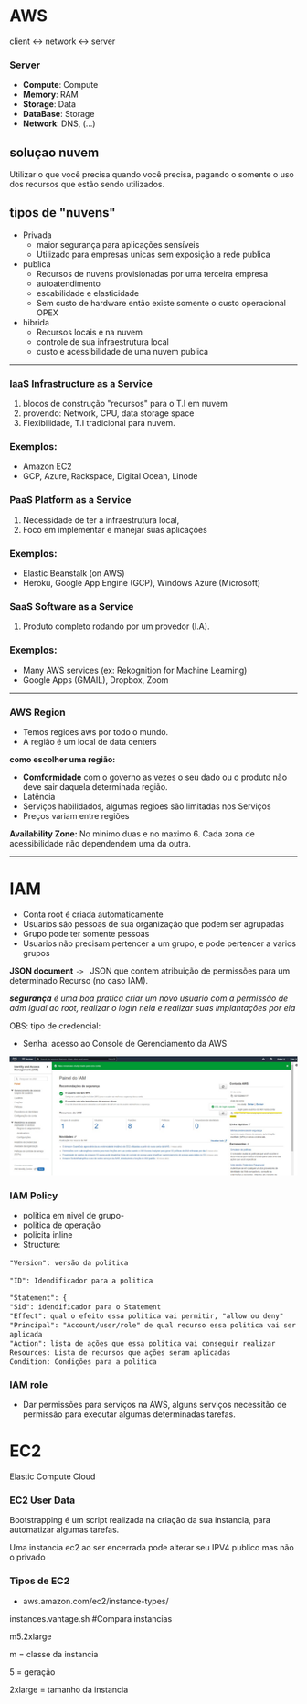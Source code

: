 # AWS 

client <-> network <-> server

### Server 
- **Compute**: Compute 
- **Memory**: RAM 
- **Storage**: Data 
- **DataBase**: Storage 
- **Network**: DNS, (...) 

## soluçao nuvem
Utilizar o que você precisa quando você precisa, pagando o somente o uso dos recursos que estão sendo utilizados.

## tipos de "nuvens"
- Privada
    - maior segurança para aplicações sensíveis  
    - Utilizado para empresas unicas sem exposição a rede publica
- publica
    - Recursos de nuvens provisionadas por uma terceira empresa
    - autoatendimento
    - escabilidade e elasticidade 
    - Sem custo de hardware então existe somente o custo operacional OPEX
- hibrida
    - Recursos locais e na nuvem
    - controle de sua infraestrutura local
    - custo e acessibilidade de uma nuvem publica

___

### **IaaS** Infrastructure as a Service

1. blocos de construção "recursos" para o T.I em nuvem
2. provendo: Network, CPU, data storage space
3. Flexibilidade, T.I tradicional para nuvem.

### Exemplos:
- Amazon EC2
- GCP, Azure, Rackspace, Digital Ocean, Linode

### **PaaS** Platform as a Service

1. Necessidade de ter a infraestrutura local,
2. Foco em implementar e manejar suas aplicações

### Exemplos:
- Elastic Beanstalk (on AWS)
- Heroku, Google App Engine (GCP), Windows Azure (Microsoft)

### **SaaS** Software as a Service
1. Produto completo rodando por um provedor (I.A).


### Exemplos:
- Many AWS services (ex: Rekognition for Machine Learning)
- Google Apps (GMAIL), Dropbox, Zoom

____
### **AWS Region**
- Temos regioes aws por todo o mundo.
- A região é um local de data centers

__como escolher uma região:__
- **Comformidade** com o governo as vezes o seu dado ou o produto não deve sair daquela determinada região.
- Latência
- Serviços habilidados, algumas regioes são limitadas nos Serviços
- Preços variam entre regiões

__Availability Zone:__
No minimo duas e no maximo 6.
Cada zona de acessibilidade não dependendem uma da outra.

___

# IAM
- Conta root é criada automaticamente
- Usuarios são pessoas de sua organização que podem ser agrupadas 
- Grupo pode ter somente pessoas
- Usuarios não precisam pertencer a um grupo, e pode pertencer a varios grupos

**JSON document** ``-> `` JSON que contem atribuição de permissões para um determinado Recurso (no caso IAM). 

___segurança__ é uma boa pratica criar um novo usuario com a permissão de adm igual ao root, realizar o login nela e realizar suas implantações por ela_

OBS: tipo de credencial:
 - Senha: acesso ao Console de Gerenciamento da AWS

![Imagem url para login novo IAM](/img/URL_conta_adm.jpeg)

### IAM Policy
- politica em nivel de grupo-
- politica de operação
- policita inline
- Structure:

``"Version": versão da politica``

``"ID": Idendificador para a politica ``

    "Statement": { 
    "Sid": idendificador para o Statement
    "Effect": qual o efeito essa politica vai permitir, "allow ou deny"
    "Principal": "Account/user/role" de qual recurso essa politica vai ser aplicada
    "Action": lista de ações que essa politica vai conseguir realizar
    Resources: Lista de recursos que ações seram aplicadas
    Condition: Condições para a politica

### IAM role

- Dar permissões para serviços na AWS, alguns serviços necessitão de permissão para executar algumas determinadas tarefas.

# EC2

Elastic Compute Cloud

### EC2 User Data

Bootstrapping é um script realizada na criação da sua instancia, para automatizar algumas tarefas.

Uma instancia ec2 ao ser encerrada pode alterar seu IPV4 publico mas não o privado

### Tipos de EC2

- aws.amazon.com/ec2/instance-types/

instances.vantage.sh #Compara instancias

m5.2xlarge

m = classe da instancia

5 = geração

2xlarge = tamanho da instancia

 